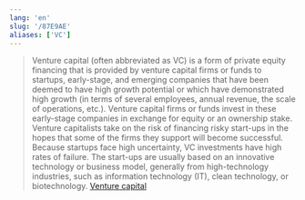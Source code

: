 ```yaml
---
lang: 'en'
slug: '/87E9AE'
aliases: ['VC']
---
```


> Venture capital (often abbreviated as VC) is a form of private equity financing that is provided by venture capital firms or funds to startups, early-stage, and emerging companies that have been deemed to have high growth potential or which have demonstrated high growth (in terms of several employees, annual revenue, the scale of operations, etc.). Venture capital firms or funds invest in these early-stage companies in exchange for equity or an ownership stake. Venture capitalists take on the risk of financing risky start-ups in the hopes that some of the firms they support will become successful. Because startups face high uncertainty, VC investments have high rates of failure. The start-ups are usually based on an innovative technology or business model, generally from high-technology industries, such as information technology (IT), clean technology, or biotechnology. [Venture capital](https://en.wikipedia.org/wiki/Venture_capital)
